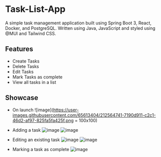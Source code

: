 # Task-List-App
A simple task management application built using Spring Boot 3, React, Docker, and PostgreSQL.
Written using Java, JavaScript and styled using @MUI and Tailwind CSS.

## Features
- Create Tasks
- Delete Tasks
- Edit Tasks
- Mark Tasks as complete
- View all tasks in a list

## Showcase
- On launch
![image](https://user-images.githubusercontent.com/65613404/212564741-7190d911-c2c1-46d2-af97-825fa5fa425f.png = 100x100)

- Adding a task
![image](https://user-images.githubusercontent.com/65613404/212564762-f302dabe-cfed-45e3-bba0-2ce581969e6a.png)
![image](https://user-images.githubusercontent.com/65613404/212564768-c079841a-5bf0-4153-8323-55ad67630694.png)

- Editing an existing task
![image](https://user-images.githubusercontent.com/65613404/212564866-b15f36b2-9843-477d-acb0-e3642c2e34fd.png)
![image](https://user-images.githubusercontent.com/65613404/212564779-8cdb03eb-8802-4557-b790-4e7b891b8eb8.png)

- Marking a task as complete
![image](https://user-images.githubusercontent.com/65613404/212564800-e86dda77-6195-4e9a-a03d-605c40022ed9.png)

